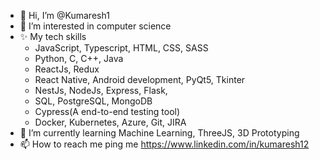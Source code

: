 - 👋 Hi, I’m @Kumaresh1
- 👀 I’m interested in computer science
- ✨ My tech skills
    - JavaScript, Typescript, HTML, CSS, SASS
    - Python, C, C++, Java
    - ReactJs, Redux
    - React Native, Android development, PyQt5, Tkinter
    - NestJs, NodeJs, Express, Flask,
    - SQL, PostgreSQL, MongoDB
    - Cypress(A end-to-end testing tool)
    - Docker, Kubernetes, Azure, Git, JIRA
- 🌱 I’m currently learning Machine Learning, ThreeJS, 3D Prototyping
- 📫 How to reach me ping me https://www.linkedin.com/in/kumaresh12

<!---
Kumaresh1/Kumaresh1 is a ✨ special ✨ repository because its `README.md` (this file) appears on your GitHub profile.
You can click the Preview link to take a look at your changes.
--->
